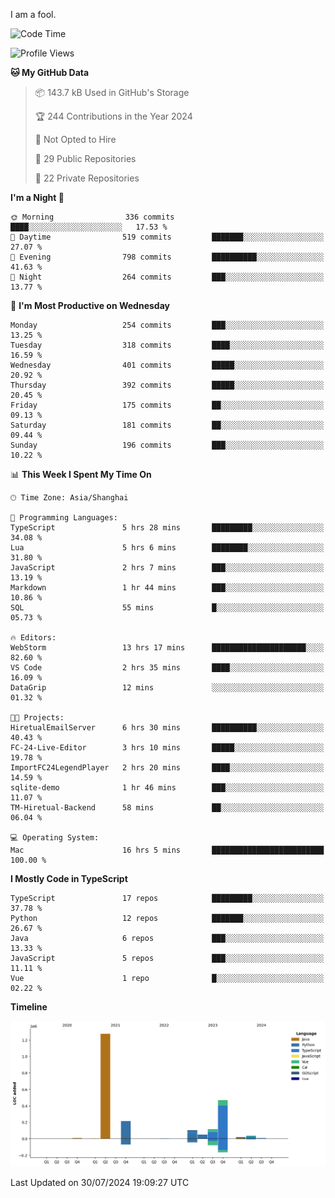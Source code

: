 I am a fool.

<!--START_SECTION:waka-->
![Code Time](http://img.shields.io/badge/Code%20Time-1%2C592%20hrs%2030%20mins-blue)

![Profile Views](http://img.shields.io/badge/Profile%20Views-1-blue)

**🐱 My GitHub Data** 

> 📦 143.7 kB Used in GitHub's Storage 
 > 
> 🏆 244 Contributions in the Year 2024
 > 
> 🚫 Not Opted to Hire
 > 
> 📜 29 Public Repositories 
 > 
> 🔑 22 Private Repositories 
 > 
**I'm a Night 🦉** 

```text
🌞 Morning                336 commits         ████░░░░░░░░░░░░░░░░░░░░░   17.53 % 
🌆 Daytime                519 commits         ███████░░░░░░░░░░░░░░░░░░   27.07 % 
🌃 Evening                798 commits         ██████████░░░░░░░░░░░░░░░   41.63 % 
🌙 Night                  264 commits         ███░░░░░░░░░░░░░░░░░░░░░░   13.77 % 
```
📅 **I'm Most Productive on Wednesday** 

```text
Monday                   254 commits         ███░░░░░░░░░░░░░░░░░░░░░░   13.25 % 
Tuesday                  318 commits         ████░░░░░░░░░░░░░░░░░░░░░   16.59 % 
Wednesday                401 commits         █████░░░░░░░░░░░░░░░░░░░░   20.92 % 
Thursday                 392 commits         █████░░░░░░░░░░░░░░░░░░░░   20.45 % 
Friday                   175 commits         ██░░░░░░░░░░░░░░░░░░░░░░░   09.13 % 
Saturday                 181 commits         ██░░░░░░░░░░░░░░░░░░░░░░░   09.44 % 
Sunday                   196 commits         ███░░░░░░░░░░░░░░░░░░░░░░   10.22 % 
```


📊 **This Week I Spent My Time On** 

```text
🕑︎ Time Zone: Asia/Shanghai

💬 Programming Languages: 
TypeScript               5 hrs 28 mins       █████████░░░░░░░░░░░░░░░░   34.08 % 
Lua                      5 hrs 6 mins        ████████░░░░░░░░░░░░░░░░░   31.80 % 
JavaScript               2 hrs 7 mins        ███░░░░░░░░░░░░░░░░░░░░░░   13.19 % 
Markdown                 1 hr 44 mins        ███░░░░░░░░░░░░░░░░░░░░░░   10.86 % 
SQL                      55 mins             █░░░░░░░░░░░░░░░░░░░░░░░░   05.73 % 

🔥 Editors: 
WebStorm                 13 hrs 17 mins      █████████████████████░░░░   82.60 % 
VS Code                  2 hrs 35 mins       ████░░░░░░░░░░░░░░░░░░░░░   16.09 % 
DataGrip                 12 mins             ░░░░░░░░░░░░░░░░░░░░░░░░░   01.32 % 

🐱‍💻 Projects: 
HiretualEmailServer      6 hrs 30 mins       ██████████░░░░░░░░░░░░░░░   40.43 % 
FC-24-Live-Editor        3 hrs 10 mins       █████░░░░░░░░░░░░░░░░░░░░   19.78 % 
ImportFC24LegendPlayer   2 hrs 20 mins       ████░░░░░░░░░░░░░░░░░░░░░   14.59 % 
sqlite-demo              1 hr 46 mins        ███░░░░░░░░░░░░░░░░░░░░░░   11.07 % 
TM-Hiretual-Backend      58 mins             ██░░░░░░░░░░░░░░░░░░░░░░░   06.04 % 

💻 Operating System: 
Mac                      16 hrs 5 mins       █████████████████████████   100.00 % 
```

**I Mostly Code in TypeScript** 

```text
TypeScript               17 repos            █████████░░░░░░░░░░░░░░░░   37.78 % 
Python                   12 repos            ███████░░░░░░░░░░░░░░░░░░   26.67 % 
Java                     6 repos             ███░░░░░░░░░░░░░░░░░░░░░░   13.33 % 
JavaScript               5 repos             ███░░░░░░░░░░░░░░░░░░░░░░   11.11 % 
Vue                      1 repo              █░░░░░░░░░░░░░░░░░░░░░░░░   02.22 % 
```



**Timeline**

![Lines of Code chart](https://raw.githubusercontent.com/VeejaLiu/VeejaLiu/master/assets/bar_graph.png)


 Last Updated on 30/07/2024 19:09:27 UTC
<!--END_SECTION:waka-->
